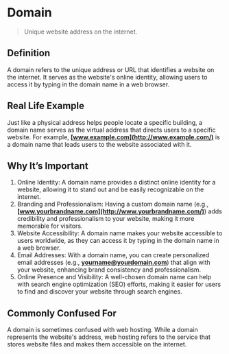 # Domain
>Unique website address on the internet.

## Definition

A domain refers to the unique address or URL that identifies a website on the internet. It serves as the website's online identity, allowing users to access it by typing in the domain name in a web browser.

## Real Life Example

Just like a physical address helps people locate a specific building, a domain name serves as the virtual address that directs users to a specific website. For example, **[www.example.com](http://www.example.com/)** is a domain name that leads users to the website associated with it.

## Why It’s Important

1. Online Identity: A domain name provides a distinct online identity for a website, allowing it to stand out and be easily recognizable on the internet.
2. Branding and Professionalism: Having a custom domain name (e.g., **[www.yourbrandname.com](http://www.yourbrandname.com/)**) adds credibility and professionalism to your website, making it more memorable for visitors.
3. Website Accessibility: A domain name makes your website accessible to users worldwide, as they can access it by typing in the domain name in a web browser.
4. Email Addresses: With a domain name, you can create personalized email addresses (e.g., **[yourname@yourdomain.com](mailto:yourname@yourdomain.com)**) that align with your website, enhancing brand consistency and professionalism.
5. Online Presence and Visibility: A well-chosen domain name can help with search engine optimization (SEO) efforts, making it easier for users to find and discover your website through search engines.

## Commonly Confused For

A domain is sometimes confused with web hosting. While a domain represents the website's address, web hosting refers to the service that stores website files and makes them accessible on the internet.